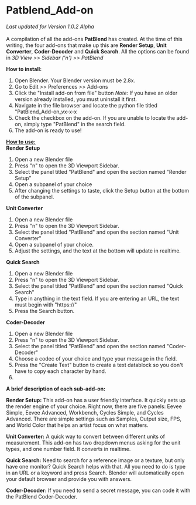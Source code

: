 # Patblend_Add-on
<i>Last updated for Version 1.0.2 Alpha</i><br><br>
A compilation of all the add-ons <b>PatBlend</b> has created. 
At the time of this writing, the four add-ons that make up this are <b>Render Setup</b>, <b>Unit Converter</b>, <b>Coder-Decoder</b> and <b>Quick Search</b>. 
All the options can be found in <i>3D View >> Sidebar ('n') >> PatBlend</i>


<b>How to install:</b>
<ol>
  <li>Open Blender. Your Blender version must be 2.8x.</li>
  <li>Go to Edit >> Preferences >> Add-ons</li>
  <li>Click the "Install add-on from file" button <i>Note:</i> If you have an older version already installed, you must uninstall it first.</li>
  <li>Navigate in the file browser and locate the python file titled "PatBlend_Add-on_vx-x-x</li>
  <li>Check the checkbox on the add-on. If you are unable to locate the add-on, simply type "PatBlend" in the search field.</li>
  <li>The add-on is ready to use!</li>
</ol>


<b><u>How to use:</u></b><br>
<b>Render Setup</b>
<ol>
  <li>Open a new Blender file</li>
  <li>Press "n" to open the 3D Viewport Sidebar.</li>
  <li>Select the panel titled "PatBlend" and open the section named "Render Setup"</li>
  <li>Open a subpanel of your choice</li>
  <li>After changing the settings to taste, click the Setup button at the bottom of the subpanel.</li>
</ol>

<b>Unit Converter</b>
<ol>
  <li>Open a new Blender file</li>
  <li>Press "n" to open the 3D Viewport Sidebar.</li>
  <li>Select the panel titled "PatBlend" and open the section named "Unit Converter"</li>
  <li>Open a subpanel of your choice.</li>
  <li>Adjust the settings, and the text at the bottom will update in realtime.</li>
</ol>

<b>Quick Search</b>
<ol>
  <li>Open a new Blender file</li>
  <li>Press "n" to open the 3D Viewport Sidebar.</li>
  <li>Select the panel titled "PatBlend" and open the section named "Quick Search"</li>
  <li>Type in anything in the text field. If you are entering an URL, the text must begin with "https://"</li>
  <li>Press the Search button.</li>
</ol>

<b>Coder-Decoder</b>
<ol>
  <li>Open a new Blender file</li>
  <li>Press "n" to open the 3D Viewport Sidebar.</li>
  <li>Select the panel titled "PatBlend" and open the section named "Coder-Decoder"</li>
  <li>Choose a codec of your choice and type your message in the field.</li>
  <li>Press the "Create Text" button to create a text datablock so you don't have to copy each character by hand.<li>
</ol>

<b>A brief description of each sub-add-on:</b>

<b>Render Setup:</b>
This add-on has a user friendly interface. It quickly sets up the render engine of your choice. Right now, there are five panels: Eevee Simple, Eevee Advanced, Workbench, Cycles Simple, and Cycles Advanced. There are simple settings such as Samples, Output size, FPS, and World Color that helps an artist focus on what matters.

<b>Unit Converter:</b>
A quick way to convert between different units of measurement. This add-on has two dropdown menus asking for the unit types, and one number field. It converts in realtime.

<b>Quick Search:</b>
Need to search for a reference image or a texture, but only have one monitor? Quick Search helps with that. All you need to do is type in an URL or a keyword and press Search. Blender will automatically open your default browser and provide you with answers.

<b>Coder-Decoder:</b>
If you need to send a secret message, you can code it with the PatBlend Coder-Decoder.
